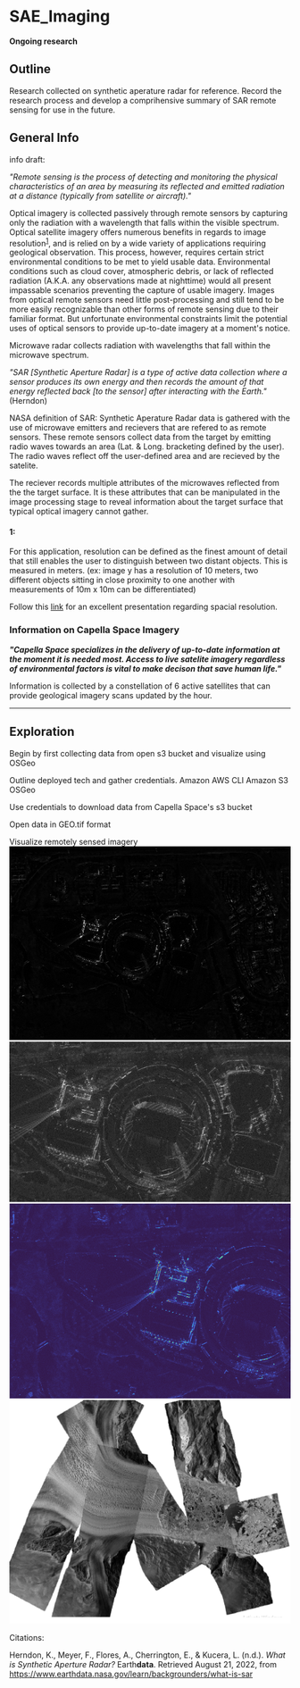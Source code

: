 # SAE_Imaging
**Ongoing research**
## Outline
Research collected on synthetic aperature radar for reference. Record the research process and develop a comprihensive summary of SAR remote sensing for use in the future. 

## General Info
info draft: 


*"Remote sensing is the process of detecting and monitoring the physical characteristics of an area by measuring its reflected and emitted radiation at a distance (typically from satellite or aircraft)."*

Optical imagery is collected passively through remote sensors by capturing only the radiation with a wavelength that falls within the visible spectrum. Optical satellite imagery offers numerous benefits in regards to image resolution<sup>[1](#1)</sup>, and is relied on by a wide variety of applications requiring geological observation. This process, however, requires certain strict environmental conditions to be met to yield usable data. Environmental conditions such as cloud cover, atmospheric debris, or lack of reflected radiation (A.K.A. any observations made at nighttime) would all present impassable scenarios preventing the capture of usable imagery. Images from optical remote sensors need little post-processing and still tend to be more easily recognizable than other forms of remote sensing due to their familiar format. But unfortunate environmental constraints limit the potential uses of optical sensors to provide up-to-date imagery at a moment's notice.

Microwave radar collects radiation with wavelengths that fall within the microwave spectrum.

*"SAR [Synthetic Aperture Radar] is a type of active data collection where a sensor produces its own energy and then records the amount of that energy reflected back [to the sensor] after interacting with the Earth."*(Herndon) 

NASA definition of SAR: 
Synthetic Aperature Radar data is gathered with the use of microwave emitters and recievers that are refered to as remote sensors. These remote sensors collect data from the target by emitting radio waves towards an area (Lat. & Long. bracketing defined by the user). The radio waves reflect off the user-defined area and are recieved by the satelite.  

The reciever records multiple attributes of the microwaves reflected from the the target surface. It is these attributes that can be manipulated in the image processing stage to reveal information about the target surface that typical optical imagery cannot gather. 



#### 1:
For this application, resolution can be defined as the finest amount of detail that still enables the user to distinguish between two distant objects. This is measured in meters. (ex: image y has a resolution of 10 meters, two different objects sitting in close proximity to one another with measurements of 10m x 10m can be differentiated)

 Follow this [link](http://www.edc.uri.edu/nrs/classes/nrs409/rs/lectures/howremotesensonwork.pdf) for an excellent presentation regarding spacial resolution. 

### **Information on Capella Space Imagery**
***"Capella Space specializes in the delivery of up-to-date information at the moment it is needed most. Access to live satelite imagery regardless of environmental factors is vital to make decison that save human life."***

Information is collected by a constellation of 6 active satellites that can provide geological imagery scans updated by the hour.

* **
## Exploration


Begin by first collecting data from open s3 bucket and visualize using OSGeo

Outline deployed tech and gather credentials.
Amazon AWS CLI 
Amazon S3 
OSGeo

Use credentials to download data from Capella Space's s3 bucket

Open data in GEO.tif format 

Visualize remotely sensed imagery
![](./RAW.png)
![](./first-look-correction-1.png)
![](./feedback-spectrum-autoclassify.png)
![](./glacier_flow_previews.png)

Citations:

Herndon, K., Meyer, F., Flores, A., Cherrington, E., &amp; Kucera, L. (n.d.). *What is Synthetic Aperture Radar?* Earth**data**. Retrieved August 21, 2022, from https://www.earthdata.nasa.gov/learn/backgrounders/what-is-sar 
